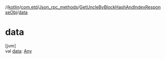 //[kotlin](../../../../index.md)/[com.etd](../../index.md)/[Json_rpc_methods](../index.md)/[GetUncleByBlockHashAndIndexResponseObj](index.md)/[data](data.md)

# data

[jvm]\
val [data](data.md): [Any](https://kotlinlang.org/api/latest/jvm/stdlib/kotlin/-any/index.html)
